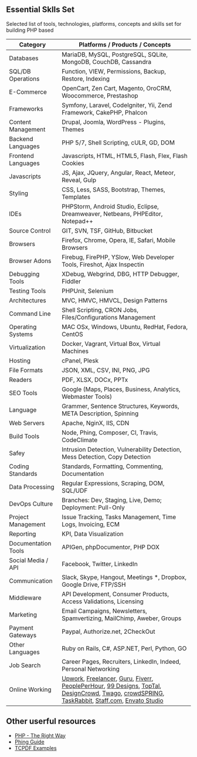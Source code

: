 ## Essential Sklls Set

Selected list of tools, technologies, platforms, concepts and skills set for building PHP based

Category          | Platforms / Products / Concepts
------------------|--------------------------------------
Databases         | MariaDB, MySQL, PostgreSQL, SQLite, MongoDB, CouchDB, Cassandra
SQL/DB Operations | Function, VIEW, Permissions, Backup, Restore, Indexing
E-Commerce        | OpenCart, Zen Cart, Magento, OroCRM, Woocommerce, Prestashop
Frameworks        | Symfony, Laravel, CodeIgniter, Yii, Zend Framework, CakePHP, Phalcon
Content Management| Drupal, Joomla, WordPress - Plugins, Themes
Backend Languages | PHP 5/7, Shell Scripting, cULR, GD, DOM
Frontend Languages| Javascripts, HTML, HTML5, Flash, Flex, Flash Cookies
Javascripts       | JS, Ajax, JQuery, Angular, React, Meteor, Reveal, Gulp
Styling           | CSS, Less, SASS, Bootstrap, Themes, Templates
IDEs              | PHPStorm, Android Studio, Eclipse, Dreamweaver, Netbeans, PHPEditor, Notepad++
Source Control    | GIT, SVN, TSF, GitHub, Bitbucket
Browsers          | Firefox, Chrome, Opera, IE, Safari, Mobile Browsers
Browser Adons     | Firebug, FirePHP, YSlow, Web Developer Tools, Fireshot, Ajax Inspectin
Debugging Tools   | XDebug, Webgrind, DBG, HTTP Debugger, Fiddler
Testing Tools     | PHPUnit, Selenium
Architectures     | MVC, HMVC, HMVCL, Design Patterns
Command Line      | Shell Scripting, CRON Jobs, Files/Configurations Management
Operating Systems | MAC OSx, Windows, Ubuntu, RedHat, Fedora, CentOS
Virtualization    | Docker, Vagrant, Virtual Box, Virtual Machines
Hosting           | cPanel, Plesk
File Formats      | JSON, XML, CSV, INI, PNG, JPG
Readers           | PDF, XLSX, DOCx, PPTx
SEO Tools         | Google (Maps, Places, Business, Analytics, Webmaster Tools)
Language          | Grammer, Sentence Structures, Keywords, META Description, Spinning
Web Servers       | Apache, NginX, IIS, CDN
Build Tools       | Node, Phing, Composer, CI, Travis, CodeClimate
Safey             | Intrusion Detection, Vulnerability Detection, Mess Detection, Copy Detection
Coding Standards  | Standards, Formatting, Commenting, Documentation
Data Processing   | Regular Expressions, Scraping, DOM, SQL/UDF
DevOps Culture    | Branches: Dev, Staging, Live, Demo; Deployment: Pull-Only
Project Management| Issue Tracking, Tasks Management, Time Logs, Invoicing, ECM
Reporting         | KPI, Data Visualization
Documentation Tools | APIGen, phpDocumentor, PHP DOX
Social Media / API| Facebook, Twitter, LinkedIn
Communication     | Slack, Skype, Hangout, Meetings *, Dropbox, Google Drive, FTP/SSH
Middleware        | API Development, Consumer Products, Access Validations, Licensing
Marketing         | Email Campaigns, Newsletters, Spamvertizing, MailChimp, Aweber, Groups
Payment Gateways  | Paypal, Authorize.net, 2CheckOut
Other Languages   | Ruby on Rails, C#, ASP.NET, Perl, Python, GO
Job Search        | Career Pages, Recruiters, LinkedIn, Indeed, Personal Networking
Online Working    | [Upwork](https://www.upwork.com/), [Freelancer](https://www.freelancer.com/), [Guru](https://www.upwork.com/), [Fiverr](https://www.fiverr.com/), [PeoplePerHour](https://www.peopleperhour.com/), [99 Designs](http://99designs.com/), [TopTal](http://www.toptal.com/), [DesignCrowd](http://www.designcrowd.com/), [Twago](http://www.twago.com/), [crowdSPRING](http://www.crowdspring.com/), [TaskRabbit](https://www.taskrabbit.com/), [Staff.com](https://www.staff.com/), [Envato Studio](http://studio.envato.com/)

## Other userful resources

 * [PHP - The Right Way](http://www.phptherightway.com/)
 * [Phing Guide](https://www.phing.info/docs/guide/stable/)
 * [TCPDF Examples](http://www.tcpdf.org/examples.php)


<!---

Published at:

 * [bimal.org.np](http://bimal.org.np/blog/tools-for-php-web-development/)

-->
